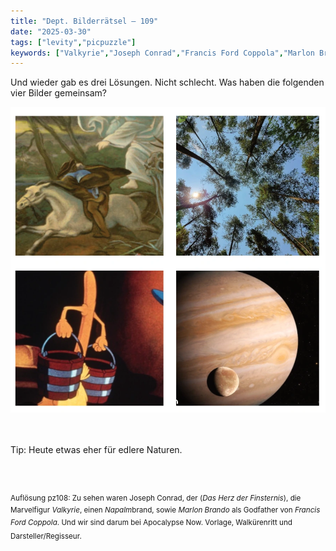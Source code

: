 ```yaml
---
title: "Dept. Bilderrätsel – 109"
date: "2025-03-30"
tags: ["levity","picpuzzle"]
keywords: ["Valkyrie","Joseph Conrad","Francis Ford Coppola","Marlon Brando"]
---
```

Und wieder gab es drei Lösungen. Nicht schlecht. Was haben die folgenden vier Bilder gemeinsam?
 <br/>

<img  src="/assets/img/picpuzzle/picpuzzle109.webp" alt="Bilderrätsel109">

<br/>
<br/>
<br/>

Tip: Heute etwas eher für edlere Naturen.

<br/>
<br/>

<sup>Auflösung pz108: Zu sehen waren Joseph Conrad, der (<i>Das Herz der Finsternis</i>), die Marvelfigur <i>Valkyrie</i>, einen <i>Napalm</i>brand, sowie <i>Marlon Brando</i> als Godfather von  <i>Francis Ford Coppola</i>. Und wir sind darum bei Apocalypse Now. Vorlage, Walkürenritt und Darsteller/Regisseur.
<sup>
